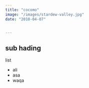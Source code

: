 ```yaml
---
title: "cocomo"
image: "/images/stardew-valley.jpg"
date: "2010-04-07"


---
```



## sub hading


list

* ali
* asa
* waqa
